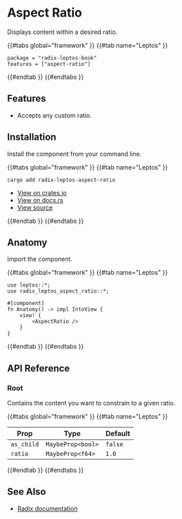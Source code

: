 # Aspect Ratio

Displays content within a desired ratio.

{{#tabs global="framework" }}
{{#tab name="Leptos" }}

```toml,trunk
package = "radix-leptos-book"
features = ["aspect-ratio"]
```

{{#endtab }}
{{#endtabs }}

## Features

-   Accepts any custom ratio.

## Installation

Install the component from your command line.

{{#tabs global="framework" }}
{{#tab name="Leptos" }}

```shell
cargo add radix-leptos-aspect-ratio
```

-   [View on crates.io](https://crates.io/crates/radix-leptos-aspect-ratio)
-   [View on docs.rs](https://docs.rs/radix-leptos-aspect-ratio/latest/radix_leptos_aspect_ratio/)
-   [View source](https://github.com/RustForWeb/radix/tree/main/packages/primitives/leptos/aspect-ratio)

{{#endtab }}
{{#endtabs }}

## Anatomy

Import the component.

{{#tabs global="framework" }}
{{#tab name="Leptos" }}

```rust,ignore
use leptos::*;
use radix_leptos_aspect_ratio::*;

#[component]
fn Anatomy() -> impl IntoView {
    view! {
        <AspectRatio />
    }
}
```

{{#endtab }}
{{#endtabs }}

## API Reference

### Root

Contains the content you want to constrain to a given ratio.

{{#tabs global="framework" }}
{{#tab name="Leptos" }}

| Prop       | Type              | Default |
| ---------- | ----------------- | ------- |
| `as_child` | `MaybeProp<bool>` | `false` |
| `ratio`    | `MaybeProp<f64>`  | `1.0`   |

{{#endtab }}
{{#endtabs }}

## See Also

-   [Radix documentation](https://www.radix-ui.com/primitives/docs/components/aspect-ratio)
